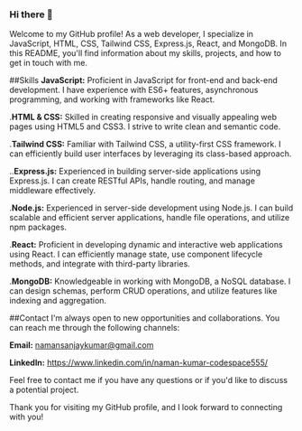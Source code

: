 ### Hi there 👋
Welcome to my GitHub profile! As a web developer, I specialize in JavaScript, HTML, CSS, Tailwind CSS, Express.js, React, and MongoDB. In this README, you'll find information about my skills, projects, and how to get in touch with me.

##Skills
 **JavaScript:** Proficient in JavaScript for front-end and back-end development. I have experience with ES6+ features, asynchronous programming, and working with frameworks like React.
 
.**HTML & CSS:** Skilled in creating responsive and visually appealing web pages using HTML5 and CSS3. I strive to write clean and semantic code.

.**Tailwind CSS:** Familiar with Tailwind CSS, a utility-first CSS framework. I can efficiently build user interfaces by leveraging its class-based approach.

..**Express.js:** Experienced in building server-side applications using Express.js. I can create RESTful APIs, handle routing, and manage middleware effectively.

.**Node.js:** Experienced in server-side development using Node.js. I can build scalable and efficient server applications, handle file operations, and utilize npm packages.

.**React:** Proficient in developing dynamic and interactive web applications using React. I can efficiently manage state, use component lifecycle methods, and integrate with third-party libraries.

.**MongoDB:** Knowledgeable in working with MongoDB, a NoSQL database. I can design schemas, perform CRUD operations, and utilize features like indexing and aggregation.

##Contact
I'm always open to new opportunities and collaborations. You can reach me through the following channels:

**Email:** namansanjaykumar@gmail.com

**LinkedIn:** https://www.linkedin.com/in/naman-kumar-codespace555/

Feel free to contact me if you have any questions or if you'd like to discuss a potential project.

Thank you for visiting my GitHub profile, and I look forward to connecting with you!
